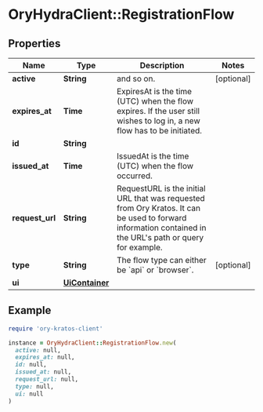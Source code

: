 # OryHydraClient::RegistrationFlow

## Properties

| Name | Type | Description | Notes |
| ---- | ---- | ----------- | ----- |
| **active** | **String** | and so on. | [optional] |
| **expires_at** | **Time** | ExpiresAt is the time (UTC) when the flow expires. If the user still wishes to log in, a new flow has to be initiated. |  |
| **id** | **String** |  |  |
| **issued_at** | **Time** | IssuedAt is the time (UTC) when the flow occurred. |  |
| **request_url** | **String** | RequestURL is the initial URL that was requested from Ory Kratos. It can be used to forward information contained in the URL&#39;s path or query for example. |  |
| **type** | **String** | The flow type can either be &#x60;api&#x60; or &#x60;browser&#x60;. | [optional] |
| **ui** | [**UiContainer**](UiContainer.md) |  |  |

## Example

```ruby
require 'ory-kratos-client'

instance = OryHydraClient::RegistrationFlow.new(
  active: null,
  expires_at: null,
  id: null,
  issued_at: null,
  request_url: null,
  type: null,
  ui: null
)
```

